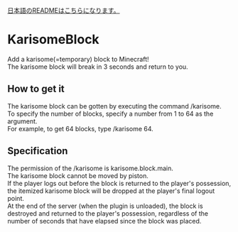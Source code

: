 [日本語のREADMEはこちらになります。](https://github.com/amata1219/KarisomeBlock/blob/master/README-ja.md)
# KarisomeBlock
Add a karisome(=temporary) block to Minecraft!  
The karisome block will break in 3 seconds and return to you.  

## How to get it
The karisome block can be gotten by executing the command /karisome.  
To specify the number of blocks, specify a number from 1 to 64 as the argument.  
For example, to get 64 blocks, type /karisome 64.  

## Specification
The permission of the /karisome is karisome.block.main.  
The karisome block cannot be moved by piston.  
If the player logs out before the block is returned to the player's possession, the itemized karisome block will be dropped at the player's final logout point.  
At the end of the server (when the plugin is unloaded), the block is destroyed and returned to the player's possession, regardless of the number of seconds that have elapsed since the block was placed.  